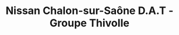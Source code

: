 ---
title: "Nissan Chalon-sur-Saône D.A.T - Groupe Thivolle"
url: /saint-marcel/nissan-chalon-sur-saone-d-a-t-groupe-thivolle/
shop: voiture
---
